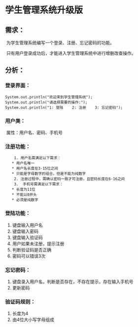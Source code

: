 # 学生管理系统升级版

## 需求：

​		为学生管理系统编写一个登录、注册、忘记密码的功能。

​		只有用户登录成功后，才能进入学生管理系统中进行增删改查操作。

## 分析：

### 登录界面：

```
System.out.println("欢迎来到学生管理系统");
System.out.println("请选择需要的操作:");
System.out.println("1: 登陆    2: 注册    3: 忘记密码");
```

### 用户类：

​		属性：用户名、密码、手机号

### 注册功能：

  		1. 用户名需满足以下需求：
       * 用户名唯一
       * 用户名长度在3-15位之间
       * 只能是字母数字的组合，但是不能为纯数字
  		2. 注册过程中，需确认密码一致才可注册，且密码长度在6-16之间
  		3.  手机号需满足以下需求：
       * 长度为11位
       * 不能以0开头
       * 必须是纯数字

### 登陆功能：

1. 键盘输入用户名
2. 键盘输入密码
3. 键盘输入验证码
4. 用户如果未注册，提示注册
5. 判断验证码是否正确
6. 密码可以错误3次

### 忘记密码：

1. 键盘录入用户名，判断是否存在，不存在提示，存在输入手机号
2. 更新密码

### 验证码规则：

1. 长度为4
2. 由4位大小写字母组成